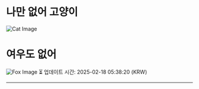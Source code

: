 
# 나만 없어 고양이

![Cat Image](https://cdn2.thecatapi.com/images/MTgzMDU1Mg.jpg)

# 여우도 없어
![Fox Image](https://randomfox.ca/images/76.jpg)
⏳ 업데이트 시간: 2025-02-18 05:38:20 (KRW)

---
